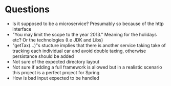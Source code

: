# Questions 

- Is it supposed to be a microservice? Presumably so because of the http interface
- "You may limit the scope to the year 2013." Meaning for the holidays etc? Or the technologies (I.e JDK and Libs)
- "getTax(...)"s stucture implies that there is another service taking take of tracking each individual car and avoid double taxing, otherwise persistance should be added 
- Not sure of the expected directory layout
- Not sure if adding a full framework is allowed but in a realistic scenario this project is a perfect project for Spring
- How is bad input expected to be handled